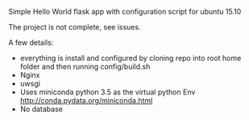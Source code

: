 Simple Hello World flask app with configuration script for ubuntu 15.10

The project is not complete, see issues.

A few details:
* everything is install and configured by cloning repo into root home folder and then running config/build.sh
* Nginx
* uwsgi
* Uses miniconda python 3.5 as the virtual python Env http://conda.pydata.org/miniconda.html
* No database


